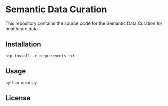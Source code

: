 # Semantic Data Curation

This repository contains the source code for the Semantic Data Curation for healthcare data. 

## Installation

`pip install -r requirements.txt`

## Usage

`python main.py`

## License
